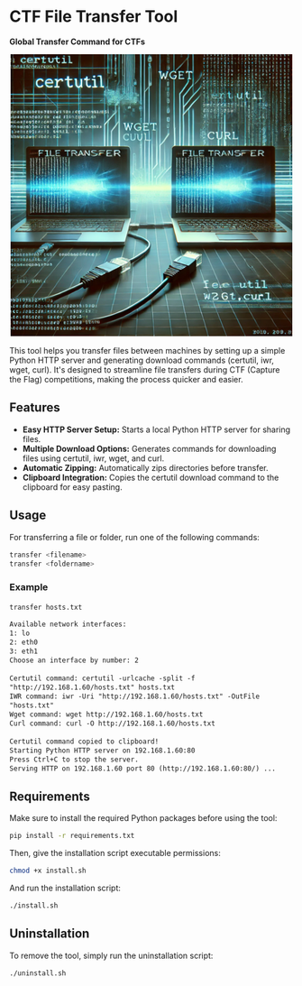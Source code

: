 
# CTF File Transfer Tool

**Global Transfer Command for CTFs**

<p align="center">
  <img src="ctf-transfer-small.png" alt="CTF Transfer" width="500">
</p>

This tool helps you transfer files between machines by setting up a simple Python HTTP server and generating download commands (certutil, iwr, wget, curl). It's designed to streamline file transfers during CTF (Capture the Flag) competitions, making the process quicker and easier.

## Features
- **Easy HTTP Server Setup:** Starts a local Python HTTP server for sharing files.
- **Multiple Download Options:** Generates commands for downloading files using certutil, iwr, wget, and curl.
- **Automatic Zipping:** Automatically zips directories before transfer.
- **Clipboard Integration:** Copies the certutil download command to the clipboard for easy pasting.

## Usage

For transferring a file or folder, run one of the following commands:

```bash
transfer <filename>
transfer <foldername>
```

### Example
```bash
transfer hosts.txt
```

```plaintext
Available network interfaces:
1: lo
2: eth0
3: eth1
Choose an interface by number: 2

Certutil command: certutil -urlcache -split -f "http://192.168.1.60/hosts.txt" hosts.txt
IWR command: iwr -Uri "http://192.168.1.60/hosts.txt" -OutFile "hosts.txt"
Wget command: wget http://192.168.1.60/hosts.txt
Curl command: curl -O http://192.168.1.60/hosts.txt

Certutil command copied to clipboard!
Starting Python HTTP server on 192.168.1.60:80
Press Ctrl+C to stop the server.
Serving HTTP on 192.168.1.60 port 80 (http://192.168.1.60:80/) ...
```

## Requirements

Make sure to install the required Python packages before using the tool:

```bash
pip install -r requirements.txt
```

Then, give the installation script executable permissions:

```bash
chmod +x install.sh
```

And run the installation script:

```bash
./install.sh
```

## Uninstallation

To remove the tool, simply run the uninstallation script:

```bash
./uninstall.sh
```

